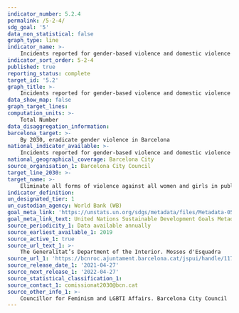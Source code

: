 ```yaml
---
indicator_number: 5.2.4
permalink: /5-2-4/
sdg_goal: '5'
data_non_statistical: false
graph_type: line
indicator_name: >-
    Incidents reported for gender-based violence and domestic violence 
indicator_sort_order: 5-2-4
published: true
reporting_status: complete
target_id: '5.2'
graph_title: >-
    Incidents reported for gender-based violence and domestic violence 
data_show_map: false
graph_target_lines:
computation_units: >-
    Total Number
data_disaggregation_information:
barcelona_target: >-
    By 2030, eradicate gender violence in Barcelona
national_indicator_available: >-
    Incidents reported for gender-based violence and domestic violence 
national_geographical_coverage: Barcelona City
source_organisation_1: Barcelona City Council
target_line_2030: >-
target_name: >-
    Eliminate all forms of violence against all women and girls in public and private spheres, including human trafficking and sexual exploitation, as well as other kinds of exploitation
indicator_definition:
un_designated_tier: 1
un_custodian_agency: World Bank (WB)
goal_meta_link: 'https://unstats.un.org/sdgs/metadata/files/Metadata-05-02-01.pdf'
goal_meta_link_text: United Nations Sustainable Development Goals Metadata (pdf 894kB)
source_periodicity_1: Data available annually
source_earliest_available_1: 2019
source_active_1: true
source_url_text_1: >-
    The Generalitat’s Department of the Interior. Mossos d'Esquadra
source_url_1: 'https://bcnroc.ajuntament.barcelona.cat/jspui/handle/11703/135710'
source_release_date_1: '2021-04-27'
source_next_release_1: '2022-04-27'
source_statistical_classification_1: 
source_contact_1: comissionat2030@bcn.cat
source_other_info_1: >-
    Councillor for Feminism and LGBTI Affairs. Barcelona City Council
---
```

